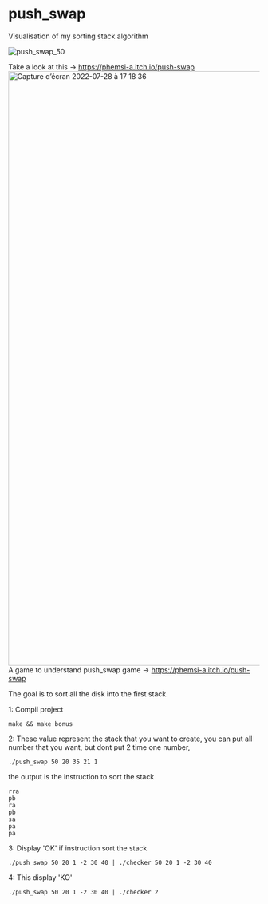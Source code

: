 # push_swap
Visualisation of my sorting stack algorithm

![push_swap_50](https://user-images.githubusercontent.com/77667022/181585303-184953fa-c302-4ed0-9715-2eb3631b5b4e.gif)

Take a look at this -> https://phemsi-a.itch.io/push-swap
<img width="1191" alt="Capture d’écran 2022-07-28 à 17 18 36" src="https://user-images.githubusercontent.com/77667022/181585257-1e9f80cf-5523-4a67-8abe-4ed0c0c17c8c.png">
  A game to understand push_swap game -> https://phemsi-a.itch.io/push-swap
  
  The goal is to sort all the disk into the first stack.
  
  1: Compil project
  
    make && make bonus
  
  2: These value represent the stack that you want to create, you can put all number that you want, but dont put 2 time one number, 
  
    ./push_swap 50 20 35 21 1

the output is the instruction to sort the stack

    rra
    pb
    ra
    pb
    sa
    pa
    pa

  3: Display 'OK' if instruction sort the stack
    
    ./push_swap 50 20 1 -2 30 40 | ./checker 50 20 1 -2 30 40

  4: This display 'KO'
    
    ./push_swap 50 20 1 -2 30 40 | ./checker 2

